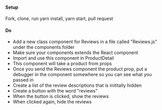 #### Setup
Fork, clone, run yarn install, yarn start, pull request

#### Do
 * Add a new class component for Reviews in a file called "Reviews.js" under the components folder
 * Make sure your components extends the React component
 * Import and use this component in ProductDetail
 * This component will take a product from props
 * Once you send the Reviews component the product prop, put a debugger in the component somewhere so you can see what you passed in
 * Create a list of the review descriptions that is inititally hidden
 * Create a button with the word "reviews"
 * When the button is clicked, show the reviews
 * When clicked again, hide the reviews
